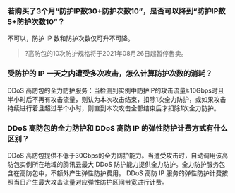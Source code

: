 ### 若购买了3个月“防护IP数30+防护次数10”，是否可以降到“防护IP数5+防护次数10”？
不可以，防护 IP 数和防护次数仅可升不可降。
>?高防包的10次防护规格将于2021年08月26日起暂停售卖。

### 受防护的 IP 一天之内遭受多次攻击，怎么计算防护次数的消耗？
DDoS 高防包的全力防护服务：当检测到实例中防护IP的攻击流量≥10Gbps时且半小时后不再有攻击流量，则认为本次攻击结束，扣除1次全力防护，或如果攻击持续进行着且超过半个小时，则直到本次攻击全部结束后才扣除1次全力防护。

### DDoS 高防包的全力防护和 DDoS 高防 IP 的弹性防护计费方式有什么区别？
DDoS 高防包提供不低于30Gbps的全力防护能力。当遭受攻击时，自动调用该高防包实例所在地域的腾讯云最大 DDoS 防护能力提供全力防护。全力防护服务包含在高防包中，不额外产生弹性防护费用。
DDoS 高防 IP 服务的弹性防护计费按照当日产生最大攻击流量对应弹性防护区间带宽进行计费。


